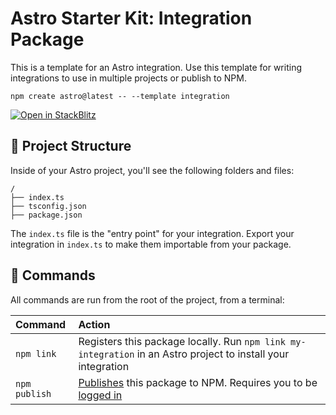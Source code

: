 # Astro Starter Kit: Integration Package

This is a template for an Astro integration. Use this template for writing integrations to use in multiple projects or publish to NPM.

```
npm create astro@latest -- --template integration
```

[![Open in StackBlitz](https://developer.stackblitz.com/img/open_in_stackblitz.svg)](https://stackblitz.com/github/withastro/astro/tree/latest/examples/integration)

## 🚀 Project Structure

Inside of your Astro project, you'll see the following folders and files:

```
/
├── index.ts
├── tsconfig.json
├── package.json
```

The `index.ts` file is the "entry point" for your integration. Export your integration in `index.ts` to make them importable from your package.

## 🧞 Commands

All commands are run from the root of the project, from a terminal:

| Command       | Action                                                                                                                                                                                                                           |
| :------------ | :------------------------------------------------------------------------------------------------------------------------------------------------------------------------------------------------------------------------------- |
| `npm link`    | Registers this package locally. Run `npm link my-integration` in an Astro project to install your integration                                                                                                                    |
| `npm publish` | [Publishes](https://docs.npmjs.com/creating-and-publishing-unscoped-public-packages#publishing-unscoped-public-packages) this package to NPM. Requires you to be [logged in](https://docs.npmjs.com/cli/v8/commands/npm-adduser) |
